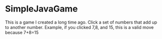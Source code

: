 # SimpleJavaGame
This is a game I created a long time ago.  Click a set of numbers that add up to another number.  Example, if you clicked 7,8, and 15, this is a valid move because 7+8=15

